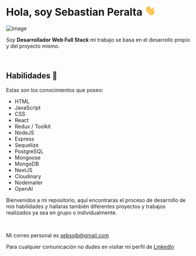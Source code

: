 <h1> Hola, soy Sebastian Peralta <img  src="https://raw.githubusercontent.com/ABSphreak/ABSphreak/master/gifs/Hi.gif" width="30px"></h1>

<img src="https://static.platzi.com/media/blog/mern-stack-284eedb6-ee6b-4441-b181-5064a453a15a.png" alt="image" />

<br/>

Soy **Desarrollador Web Full Stack** mi trabajo se basa en el desarrollo propio y del proyecto mismo.

<br/>

## Habilidades :muscle:

Estas son los conocimientos que poseo:

<ul>
<li> HTML
<li> JavaScript
<li> CSS
<li> React 
<li> Redux / Toolkit 
<li> NodeJS
<li> Express
<li> Sequelize
<li> PostgreSQL
<li> Mongoose
<li> MongoDB
<li> NextJS
<li> Cloudinary
<li> Nodemailer
<li> OpenAI
</ul>

Bienvenidos a mi repositorio, aquí encontraras el proceso de desarrollo de mis habilidades y hallaras también diferentes proyectos y trabajos realizados ya sea en grupo o individualmente.

<br>

Mi correo personal es <a href="mailto:sebssjb@gmail.com">sebssjb@gmail.com</a>

Para cualquier comunicación no dudes en visitar mi perfil de <a href="https://www.linkedin.com/in/sebastian-peralta-62539a240/"> LinkedIn <a/>
